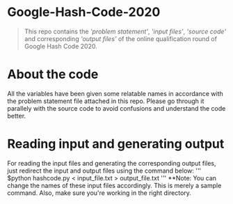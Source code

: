 # Google-Hash-Code-2020
> This repo contains the _'problem statement'_, _'input files'_, _'source code'_ and corresponding _'output files'_ of 
> the online qualification round of Google Hash Code 2020.

# About the code
All the variables have been given some relatable names in accordance with the problem statement file attached in this repo. Please go through it parallely with the source code to avoid confusions and understand the code better.

# Reading input and generating output
For reading the input files and generating the corresponding output files, just redirect the input and output files using the command below:
'''
$python hashcode.py < input_file.txt > output_file.txt
'''
**Note: You can change the names of these input files accordingly. This is merely a sample command.
Also, make sure you're working in the right directory.
